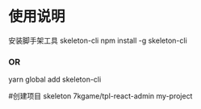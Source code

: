# 使用说明
安装脚手架工具 skeleton-cli
npm install -g skeleton-cli
### OR
yarn global add skeleton-cli

#创建项目
skeleton 7kgame/tpl-react-admin my-project